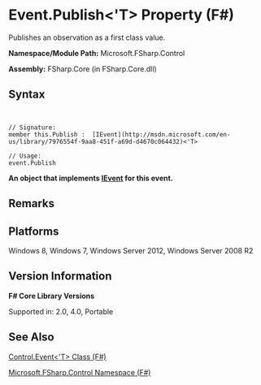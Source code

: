 # Event.Publish<'T> Property (F#)

Publishes an observation as a first class value.

**Namespace/Module Path:** Microsoft.FSharp.Control

**Assembly:** FSharp.Core (in FSharp.Core.dll)


## Syntax


```


// Signature:
member this.Publish :  [IEvent](http://msdn.microsoft.com/en-us/library/7976554f-9aa8-451f-a69d-d4670c064432)<'T>

// Usage:
event.Publish

```


**An object that implements [IEvent](http://msdn.microsoft.com/en-us/library/7976554f-9aa8-451f-a69d-d4670c064432) for this event.**
## Remarks

## Platforms
Windows 8, Windows 7, Windows Server 2012, Windows Server 2008 R2


## Version Information
**F# Core Library Versions**

Supported in: 2.0, 4.0, Portable




## See Also
[Control.Event&#60;'T&#62; Class &#40;F&#35;&#41;](Control.Event%28%27T%29+Class+%28FSharp%29.md)

[Microsoft.FSharp.Control Namespace &#40;F&#35;&#41;](Microsoft.FSharp.Control+Namespace+%28FSharp%29.md)

